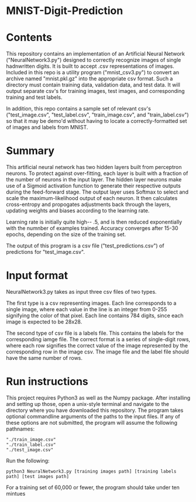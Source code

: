 # MNIST-Digit-Prediction

# Contents
This repository contains an implementation of an Artificial Neural Network ("NeuralNetwork3.py") designed to correctly recognize images 
of single hadnwritten digits. It is built to accept .csv representations of images. Included in this repo is a utility program 
("mnist_csv3.py") to convert an archive named "mnist.pkl.gz" into the appropriate csv format. Such a directory must contain training data, 
validation data, and test data. It will output separate csv's for training images, test images, and corresponding training and test 
labels.

In addition, this repo contains a sample set of relevant csv's ("test_image.csv", "test_label.csv", "train_image.csv", and "train_label.csv")
so that it may be demo'd without having to locate a correctly-formatted set of images and labels from MNIST. 

# Summary
This artificial neural network has two hidden layers built from perceptron neurons. To protect against over-fitting, each layer is 
built with a fraction of the number of neurons in the input layer. The hidden layer neurons make use of a Sigmoid activation function
to generate their respective outputs during the feed-forward stage. The output layer uses Softmax to select and scale the 
maximum-likelihood output of each neuron. It then calculates cross-entropy and propogates adjustments back through the layers,
updating weights and biases according to the learning rate.

Learning rate is initially quite high-- .5, and is then reduced exponentially with the numnber of examples trained. Accuracy 
converges after 15-30 epochs, depending on the size of the training set.

The output of this program is a csv file ("test_predictions.csv") of predictions for "test_image.csv".

# Input format
NeuralNetwork3.py takes as input three csv files of two types. 

The first type is a csv representing images. Each line corresponds to
a single image, where each value in the line is an integer from 0-255 signifying the color of that pixel. Each line contains 784
digits, since each image is expected to be 28x28. 

The second type of csv file is a labels file. This contains the labels for the corresponding iamge file. The correct format is a
series of single-digit rows, where each row signifies the correct value of the image represented by the corresponding row in the 
image csv. The image file and the label file should have the same number of rows. 

# Run instructions
This project requires Python3 as well as the Numpy package. After installing and setting up those, open a unix-style terminal and
navigate to the directory where you have downloaded this repository. The program takes optional commandline arguments of the paths
to the input files. If any of these options are not submitted, the program will assume the following pathnames:

    "./train_image.csv"
    "./train_label.csv"
    "./test_image.csv"

Run the following:

    python3 NeuralNetwork3.py [training images path] [training labels path] [test images path]
    
For a training set of 60,000 or fewer, the program should take under ten mintues

